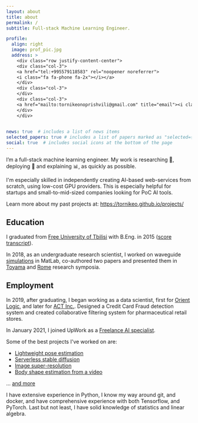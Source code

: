 ```yaml
---
layout: about
title: about
permalink: /
subtitle: Full-stack Machine Learning Engineer.

profile:
  align: right
  image: prof_pic.jpg
  address: >
    <div class="row justify-content-center">
    <div class="col-3">
    <a href="tel:+995579118583" rel="noopener noreferrer"> 
    <i class="fa fa-phone fa-2x"></i></a>
    </div>
    <div class="col-3">
    </div>
    <div class="col-3">
    <a href="mailto:tornikeonoprishvili@gmail.com" title="email"><i class="fa fa-envelope fa-2x"></i></a>
    </div>
    </div>
    

news: true  # includes a list of news items
selected_papers: true # includes a list of papers marked as "selected={true}"
social: true  # includes social icons at the bottom of the page
---
```


I’m a full-stack machine learning engineer. My work is researching :microscope:, deploying :robot: and explaining :bar_chart:, as quickly as possible.

I'm especially skilled in independently creating AI-based web-services from scratch, using low-cost GPU providers. This is especially helpful for startups and small-to-mid-sized companies looking for PoC AI tools.

Learn more about my past projects at: https://tornikeo.github.io/projects/

## Education

I graduated from [Free University of Tbilisi](https://freeuni.edu.ge/en) with B.Eng. in 2015 ([score transcript]({{site.baseurl}}/assets/pdf/score-transcript.pdf)).

In 2018, as an undergraduate research scientist, I worked on waveguide [simulations](https://en.wikipedia.org/wiki/Finite-difference_time-domain_method) in MatLab, co-authored two papers and presented them in [Toyama](https://www.piers.org/piers2018Toyama/reg.php) and [Rome](https://www.piers.org/piers2019Rome/) research symposia.

## Employment

In 2019, after graduating, I began working as a data scientist, first for [Orient Logic](https://www.ol.ge/en), and later for [ACT Inc.](https://act-global.com/en/main/georgia). Designed a Credit Card Fraud detection system and created collaborative filtering system for pharmaceutical retail stores. 

In January 2021, I joined UpWork as a [Freelance AI specialist](https://www.upwork.com/freelancers/~01a3aea673f4f7db6c).  

Some of the best projects I've worked on are:

- [Lightweight pose estimation]({{site.baseurl}}/projects/pose_estim/)
- [Serverless stable diffusion]({{site.baseurl}}/projects/serverless_diffusion/)
- [Image super-resolution]({{site.baseurl}}/projects/swinir_superres/)
- [Body shape estimation from a video]({{site.baseurl}}/projects/shapy/)  

... [and more]({{site.baseurl}}/projects/)

I have extensive experience in Python, I know my way around git, and docker, and have comprehensive experience with both Tensorflow, and PyTorch. Last but not least, I have solid knowledge of statistics and linear algebra.  
